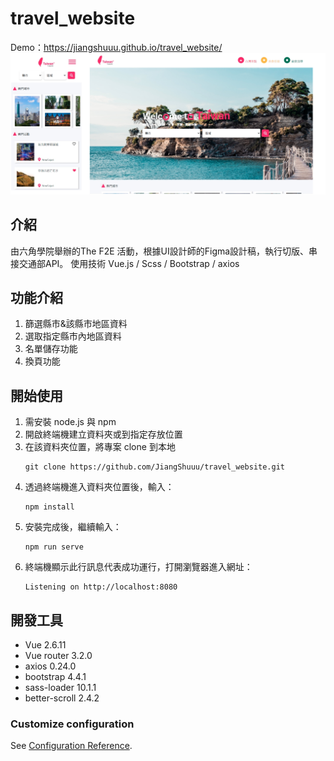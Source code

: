# travel_website
Demo：https://jiangshuuu.github.io/travel_website/
![alt text](https://github.com/JiangShuuu/travel_website/blob/main/public/Demo.png)

## 介紹
由六角學院舉辦的The F2E 活動，根據UI設計師的Figma設計稿，執行切版、串接交通部API。
使用技術 Vue.js / Scss / Bootstrap / axios

## 功能介紹
1. 篩選縣市&該縣市地區資料
2. 選取指定縣市內地區資料
3. 名單儲存功能
4. 換頁功能

## 開始使用
1. 需安裝 node.js 與 npm
2. 開啟終端機建立資料夾或到指定存放位置
3. 在該資料夾位置，將專案 clone 到本地
    ```
    git clone https://github.com/JiangShuuu/travel_website.git
    ```
4. 透過終端機進入資料夾位置後，輸入：
    ```
    npm install
    ```
5. 安裝完成後，繼續輸入：
    ```
    npm run serve
    ```
6. 終端機顯示此行訊息代表成功運行，打開瀏覽器進入網址：
    ```
    Listening on http://localhost:8080
    ```
## 開發工具
* Vue 2.6.11
* Vue router 3.2.0
* axios 0.24.0
* bootstrap 4.4.1
* sass-loader 10.1.1
* better-scroll 2.4.2


### Customize configuration
See [Configuration Reference](https://cli.vuejs.org/config/).
